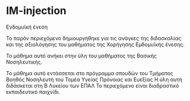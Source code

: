 # IM-injection
Ενδομυϊκή ένεση

Το παρόν περιεχόμενο δημιουργήθηκε για τις ανάγκες της διδασκαλίας 
και της αξιολόγησης του μαθήματος της Χορήγησης Εμδομυϊκής ένεσης.

Το μάθημα αυτό ανήκει στην ύλη του μαθήματος της Βασικής Νοσηλευτικής.

Το μάθημα αυτό εντάσσεται στο πρόγραμμα σπουδών του Τμήματος Βοηθός Νοσηλευτή
του Τομέα Υγείας Πρόνοιας και Ευεξίας
Η ύλη αυτή διδάσκεται στη Β Λυκείου των ΕΠΑΛ
Το περιεχόμενο είναι διαδραστικό εκπαιδευτικό παιχνίδι.
